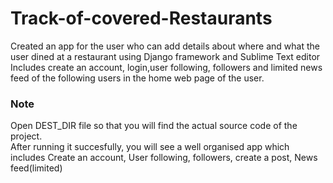 # Track-of-covered-Restaurants
Created an app for the user who can add details about where and what the user dined at a restaurant using Django framework and Sublime Text editor<br/>
Includes create an account, login,user following, followers and limited news feed of the following users in the home web page of the user.<br/>


<h3> Note </h3>
Open DEST_DIR file so that you will find the actual source code of the project.<br/>
After running it succesfully, you will see a well organised app which includes Create an account, User following, followers, create a post, News feed(limited)<br/>
